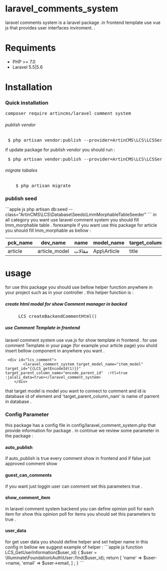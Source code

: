 # laravel_comments_system
laravel comments system is a laravel package .in frontend template use vue js that provides user interfaces inviroment.  .

# Requiments 
<ul>
<li>
PHP >= 7.0
</li>
<li>
Laravel 5.5|5.6
</li>
</ul>

# Installation
<h3>Quick installation</h3> 
<div class="highlight highlight-source-shell"><pre>composer require artincms/laravel_comment_system</pre></div>
<h6>publish vendor</h6>
 <div class="highlight highlight-text-html-php"><pre>
 $ php artisan vendor:publish --provider=ArtinCMS\LCS\LCSServiceProvider
</pre> </div>
if update package for publish vendor you should run : 
 <div class="highlight highlight-text-html-php"><pre>
 $ php artisan vendor:publish --provider=ArtinCMS\LCS\LCSServiceProvider --force
</pre> </div>
<h6>migrate tabales</h6>
<div class="highlight highlight-text-html-php">
    <pre>
    $ php artisan migrate
</pre> </div>

<h3>publish seed</h3>
```apple js
 php artisan db:seed --class="ArtinCMS\LCS\Database\Seeds\LmmMorphableTableSeeder"
```
in all category you want use laravel comment system you should fill lmm_morphable table .
forexample if you want use this package for article you should fill lmm_morphable as bellow :
<table>
<thead>
<tr>
<th>pck_name</th>
<th>dev_name</th>
<th>name</th>
<th>model_name</th>
<th>target_column_name</th>
<th>target_column_alias</th>
<th>generate_url_func</th>
</tr>
</thead>
<tbody>
<tr>
<td>article</td>
<td>article_model</td>
<td>مقالات</td>
<td>App\Article</td>
<td>title</td>
<td>عنوان</td>
<td>comment_url</td>
</tr>
</tbody>
</table>
 <h1>usage</h1> 
 for use this package you should use bellow helper function anywhere in your project such as in your controller . 
    this helper function is :
    <h5>create html modal for show Comment manager in backed</h5>
    <div class="highlight highlight-text-html-php">
    <pre>
     LCS_createBackendCommentHtml()
</pre> </div>
<h5>use Comment Template in frontend</h5>
laravel comment system use vue.js for show  template in frontend .
for use comment Template in your page (for example your article page) you shold insert bellow component in anywhere you want .

 <div class="highlight highlight-text-html-php">
 
```
 <div id="lcs_comment">
        <laravel_comment_system target_model_name="item_model" target_id="{{LCS_getEncodeId(1)}}" target_parent_column_name="encode_parent_id"  :rtl=true :jalali_data=true></laravel_comment_system>
    </div>

```
</div>
that target model is model you want to connect to comment and id is database id of element and 'target_parent_column_nam' is name of parrent in database .

<h3>Config Parameter </h3>
this package has a config file in config/laravel_comment_system.php
that provide information for package . in continue we review some parameter
in the package :
<h4>auto_publish</h4>
if auto_publish is true every comment show in frontend and if false just
approved comment show 
<h4>guest_can_comments</h4>
if you want just loggin user can comment set this parameters true .
<h4>show_comment_item</h4>
in laravel comment system backend you can define opinion poll for each item
for show this opinion poll for items you should set this parameters to true .
<h4>user_data</h4>
for get user data you should define helper and set helper name in this config 
in bellow we suggest example of helper :
```apple js
function LCS_GetUserInformation($user_id)
{
    $user = \Illuminate\Foundation\Auth\User::find($user_id);
    return [
        'name' => $user->name,
        'email' => $user->email,
    ] ;
}
```
